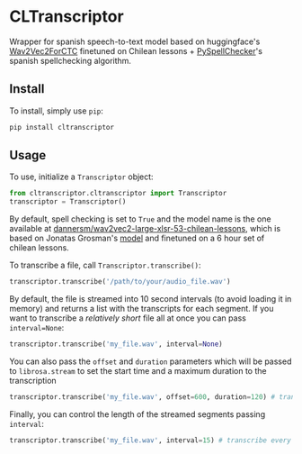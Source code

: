 # CLTranscriptor

Wrapper for spanish speech-to-text model based on huggingface's [Wav2Vec2ForCTC](https://huggingface.co/transformers/model_doc/wav2vec2.html) finetuned on Chilean lessons + [PySpellChecker](https://pyspellchecker.readthedocs.io/en/latest/)'s spanish spellchecking algorithm.

## Install
To install, simply use `pip`:

```python
pip install cltranscriptor
```
## Usage
To use, initialize a `Transcriptor` object:

```python
from cltranscriptor.cltranscriptor import Transcriptor
transcriptor = Transcriptor()
```
By default, spell checking is set to `True` and the model name is the one available at [dannersm/wav2vec2-large-xlsr-53-chilean-lessons](https://huggingface.co/dannersm/wav2vec2-large-xlsr-53-chilean-lessons), which is based on Jonatas Grosman's [model](https://huggingface.co/jonatasgrosman/wav2vec2-large-xlsr-53-spanish) and finetuned on a 6 hour set of chilean lessons.

To transcribe a file, call `Transcriptor.transcribe()`:
```python
transcriptor.transcribe('/path/to/your/audio_file.wav')
```
By default, the file is streamed into 10 second intervals (to avoid loading it in memory) and returns a list with the transcripts for each segment. If you want to transcribe a *relatively short* file all at once you can pass `interval=None`:
```python
transcriptor.transcribe('my_file.wav', interval=None)
```
You can also pass the `offset` and `duration` parameters which will be passed to `librosa.stream` to set the start time and a maximum duration to the transcription
```python
transcriptor.transcribe('my_file.wav', offset=600, duration=120) # transcribe 2 minutes of audio starting from minute 10
```
Finally, you can control the length of the streamed segments passing `interval`:
```python
transcriptor.transcribe('my_file.wav', interval=15) # transcribe every 15 seconds 
```

